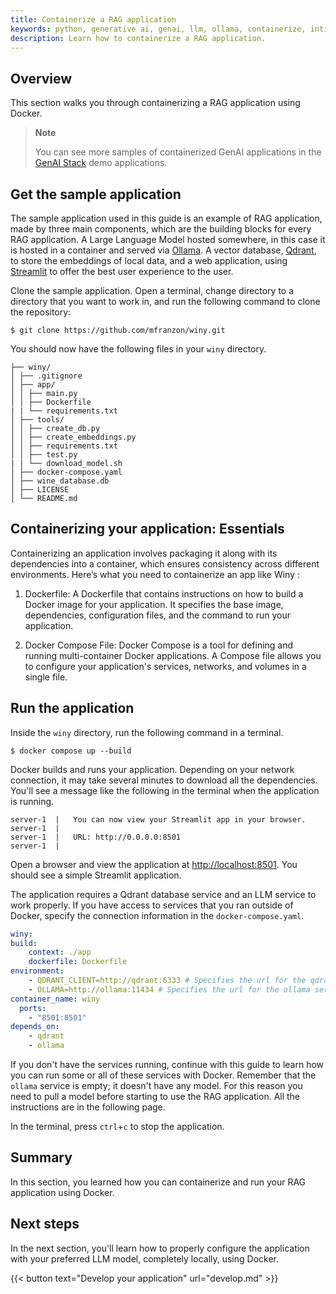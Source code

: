 ```yaml
---
title: Containerize a RAG application
keywords: python, generative ai, genai, llm, ollama, containerize, intitialize, qdrant
description: Learn how to containerize a RAG application.
---
```



## Overview

This section walks you through containerizing a RAG application using Docker.

> **Note**
>
> You can see more samples of containerized GenAI applications in the [GenAI Stack](https://github.com/docker/genai-stack) demo applications.

## Get the sample application

The sample application used in this guide is an example of RAG application, made by three main components, which are the building blocks for every RAG application. A Large Language Model hosted somewhere, in this case it is hosted in a container and served via [Ollama](https://ollama.ai/). A vector database, [Qdrant](https://qdrant.tech/), to store the embeddings of local data, and a web application, using [Streamlit](https://streamlit.io/) to offer the best user experience to the user.

Clone the sample application. Open a terminal, change directory to a directory that you want to work in, and run the following command to clone the repository:

```console
$ git clone https://github.com/mfranzon/winy.git
```

You should now have the following files in your `winy` directory.

```text
├── winy/
│ ├── .gitignore
│ ├── app/
│ │ ├── main.py
│ │ ├── Dockerfile
| | └── requirements.txt
│ ├── tools/
│ │ ├── create_db.py
│ │ ├── create_embeddings.py
│ │ ├── requirements.txt
│ │ ├── test.py
| | └── download_model.sh
│ ├── docker-compose.yaml
│ ├── wine_database.db
│ ├── LICENSE
│ └── README.md
```

## Containerizing your application: Essentials

Containerizing an application involves packaging it along with its dependencies into a container, which ensures consistency across different environments. Here’s what you need to containerize an app like Winy :

1. Dockerfile: A Dockerfile that contains instructions on how to build a Docker image for your application. It specifies the base image, dependencies, configuration files, and the command to run your application.

2. Docker Compose File: Docker Compose is a tool for defining and running multi-container Docker applications. A Compose file allows you to configure your application's services, networks, and volumes in a single file.

## Run the application

Inside the `winy` directory, run the following command in a
terminal.

```console
$ docker compose up --build
```

Docker builds and runs your application. Depending on your network connection, it may take several minutes to download all the dependencies. You'll see a message like the following in the terminal when the application is running.

```console
server-1  |   You can now view your Streamlit app in your browser.
server-1  |
server-1  |   URL: http://0.0.0.0:8501
server-1  |
```

Open a browser and view the application at [http://localhost:8501](http://localhost:8501). You should see a simple Streamlit application. 

The application requires a Qdrant database service and an LLM service to work properly. If you have access to services that you ran outside of Docker, specify the connection information in the `docker-compose.yaml`.

```yaml
winy:
build:
    context: ./app 
    dockerfile: Dockerfile
environment:
    - QDRANT_CLIENT=http://qdrant:6333 # Specifies the url for the qdrant database
    - OLLAMA=http://ollama:11434 # Specifies the url for the ollama service
container_name: winy 
  ports:
    - "8501:8501" 
depends_on:
    - qdrant 
    - ollama 
```

If you don't have the services running, continue with this guide to learn how you can run some or all of these services with Docker.
Remember that the `ollama` service is empty; it doesn't have any model. For this reason you need to pull a model before starting to use the RAG application. All the instructions are in the following page.

In the terminal, press `ctrl`+`c` to stop the application.

## Summary

In this section, you learned how you can containerize and run your RAG
application using Docker.

## Next steps

In the next section, you'll learn how to properly configure the application with your preferred LLM model, completely locally, using Docker.

{{< button text="Develop your application" url="develop.md" >}}
